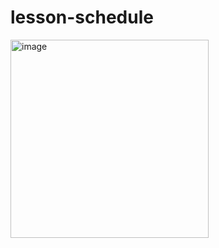 # lesson-schedule

<img width="317" alt="image" src="https://user-images.githubusercontent.com/6481596/193042730-31c571b6-76b8-47c7-9d09-5af2a87d2390.png">
